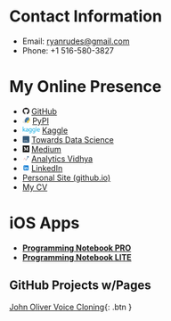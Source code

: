 # Contact Information

* Email: ryanrudes@gmail.com
* Phone: +1 516-580-3827

# My Online Presence

* <img src="https://raw.githubusercontent.com/Ryan-Rudes/Ryan-Rudes.github.io/main/content/icons/github.png" alt="drawing" height="12"/> [GitHub](https://github.com/Ryan-Rudes)
* <img src="https://raw.githubusercontent.com/Ryan-Rudes/Ryan-Rudes.github.io/main/content/icons/pypi.png" alt="drawing" height="12"/> [PyPI](https://pypi.org/user/ryanrudes/)
* <img src="https://raw.githubusercontent.com/Ryan-Rudes/Ryan-Rudes.github.io/main/content/icons/kaggle.png" alt="drawing" height="12"/> [Kaggle](https://www.kaggle.com/ryanrudes)
* <img src="https://raw.githubusercontent.com/Ryan-Rudes/Ryan-Rudes.github.io/main/content/icons/towards-data-science.png" alt="drawing" height="12"/> [Towards Data Science](https://towardsdatascience.com/search?q=ryanrudes)
* <img src="https://raw.githubusercontent.com/Ryan-Rudes/Ryan-Rudes.github.io/main/content/icons/medium.png" alt="drawing" height="12"/>  [Medium](https://ryanrudes.medium.com/)
* <img src="https://raw.githubusercontent.com/Ryan-Rudes/Ryan-Rudes.github.io/main/content/icons/analytics-vidhya.png" alt="drawing" height="12"/> [Analytics Vidhya](https://medium.com/analytics-vidhya/search?q=ryan%20rudes)
* <img src="https://raw.githubusercontent.com/Ryan-Rudes/Ryan-Rudes.github.io/main/content/icons/linkedin.png" alt="drawing" height="12"/> [LinkedIn](https://www.linkedin.com/in/ryan-rudes-98a650209/)
* [Personal Site (github.io)](Ryan-Rudes.github.io)
* [My CV](https://drive.google.com/file/d/1OW_te8njekDXMSS0lOr1WW3_jnr1axRn/view?usp=sharing)

# iOS Apps
* [**Programming Notebook PRO**](https://apps.apple.com/us/app/programming-notebook-pro/id1521883614)
* [**Programming Notebook LITE**](https://apps.apple.com/jm/app/programming-notebook-lite/id1519715994)
                                                                                                       
## GitHub Projects w/Pages

[John Oliver Voice Cloning](https://ryan-rudes.github.io/john-oliver/){: .btn }
